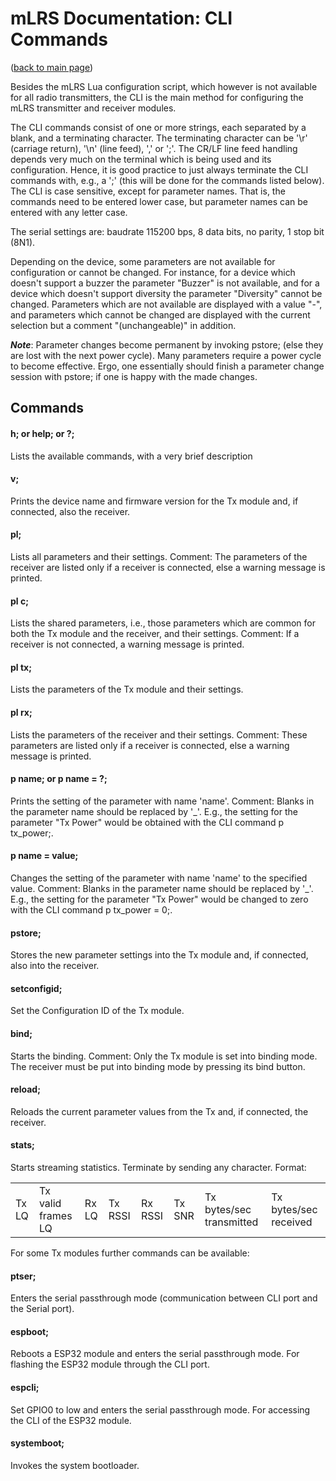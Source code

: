 # mLRS Documentation: CLI Commands #

([back to main page](../README.md))

Besides the mLRS Lua configuration script, which however is not available for all radio transmitters, the CLI is the main method for configuring the mLRS transmitter and receiver modules.

The CLI commands consist of one or more strings, each separated by a blank, and a terminating character. The terminating character can be '\r' (carriage return), '\n' (line feed), ',' or ';'. The CR/LF line feed handling depends very much on the terminal which is being used and its configuration. Hence, it is good practice to just always terminate the CLI commands with, e.g., a ';' (this will be done for the commands listed below). The CLI is case sensitive, except for parameter names. That is, the commands need to be entered lower case, but parameter names can be entered with any letter case.

The serial settings are: baudrate 115200 bps, 8 data bits, no parity, 1 stop bit (8N1).

Depending on the device, some parameters are not available for configuration or cannot be changed. For instance, for a device which doesn't support a buzzer the parameter "Buzzer" is not available, and for a device which doesn't support diversity the parameter "Diversity" cannot be changed. Parameters which are not available are displayed with a value "-", and parameters which cannot be changed are displayed with the current selection but a comment "(unchangeable)" in addition.

***Note***: Parameter changes become permanent by invoking pstore; (else they are lost with the next power cycle). Many parameters require a power cycle to become effective. Ergo, one essentially should finish a parameter change session with pstore; if one is happy with the made changes.

## Commands ##

#### h; or help; or ?; #### 
Lists the available commands, with a very brief description

#### v; #### 
Prints the device name and firmware version for the Tx module and, if connected, also the receiver.

#### pl; #### 
Lists all parameters and their settings. Comment: The parameters of the receiver are listed only if a receiver is connected, else a warning message is printed.

#### pl c; #### 
Lists the shared parameters, i.e., those parameters which are common for both the Tx module and the receiver, and their settings. Comment: If a receiver is not connected, a warning message is printed.

#### pl tx; #### 
Lists the parameters of the Tx module and their settings. 

#### pl rx; #### 
Lists the parameters of the receiver and their settings. Comment: These parameters are listed only if a receiver is connected, else a warning message is printed.

#### p name; or p name = ?; #### 
Prints the setting of the parameter with name 'name'. Comment: Blanks in the parameter name should be replaced by '_'. E.g., the setting for the parameter "Tx Power" would be obtained with the CLI command p tx_power;.

#### p name = value; #### 
Changes the setting of the parameter with name 'name' to the specified value. Comment: Blanks in the parameter name should be replaced by '_'. E.g., the setting for the parameter "Tx Power" would be changed to zero with the CLI command p tx_power = 0;.

#### pstore; #### 
Stores the new parameter settings into the Tx module and, if connected, also into the receiver.

#### setconfigid; #### 
Set the Configuration ID of the Tx module.

#### bind; #### 
Starts the binding. Comment: Only the Tx module is set into binding mode. The receiver must be put into binding mode by pressing its bind button.

#### reload; #### 
Reloads the current parameter values from the Tx and, if connected, the receiver.

#### stats; #### 
Starts streaming statistics. Terminate by sending any character. Format:

<table>
    <tr>
        <td>Tx LQ</td><td>Tx valid frames LQ</td><td>Rx LQ</td>
        <td>Tx RSSI</td><td>Rx RSSI</td><td>Tx SNR</td>
        <td>Tx bytes/sec transmitted</td><td>Tx bytes/sec received</td>
    </tr>
</table>

For some Tx modules further commands can be available:

#### ptser; #### 
Enters the serial passthrough mode (communication between CLI port and the Serial port).

#### espboot; #### 
Reboots a ESP32 module and enters the serial passthrough mode. For flashing the ESP32 module through the CLI port.

#### espcli; #### 
Set GPIO0 to low and enters the serial passthrough mode. For accessing the CLI of the ESP32 module.

#### systemboot; #### 
Invokes the system bootloader.
